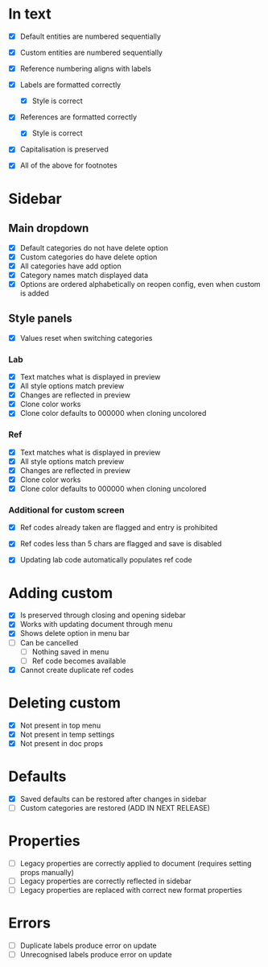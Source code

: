 # In text

* [x] Default entities are numbered sequentially
* [x] Custom entities are numbered sequentially
* [x] Reference numbering aligns with labels
* [x] Labels are formatted correctly
  * [x] Style is correct
* [x] References are formatted correctly
  * [x] Style is correct
* [x] Capitalisation is preserved
* [x] All of the above for footnotes


# Sidebar

## Main dropdown

* [x] Default categories do not have delete option
* [x] Custom categories do have delete option
* [x] All categories have add option
* [x] Category names match displayed data
* [x] Options are ordered alphabetically on reopen config, even when custom is added

## Style panels

* [x] Values reset when switching categories

### Lab

* [x] Text matches what is displayed in preview
* [x] All style options match preview
* [x] Changes are reflected in preview
* [x] Clone color works
* [x] Clone color defaults to 000000 when cloning uncolored

### Ref

* [x] Text matches what is displayed in preview
* [x] All style options match preview
* [x] Changes are reflected in preview
* [x] Clone color works
* [x] Clone color defaults to 000000 when cloning uncolored

### Additional for custom screen

* [x] Ref codes already taken are flagged and entry is prohibited
* [x] Ref codes less than 5 chars are flagged and save is disabled
* [x] Updating lab code automatically populates ref code


# Adding custom

* [x] Is preserved through closing and opening sidebar
* [x] Works with updating document through menu
* [x] Shows delete option in menu bar
* [ ] Can be cancelled
  * [ ] Nothing saved in menu
  * [ ] Ref code becomes available
* [x] Cannot create duplicate ref codes

# Deleting custom

* [x] Not present in top menu
* [x] Not present in temp settings
* [x] Not present in doc props

# Defaults

* [x] Saved defaults can be restored after changes in sidebar
* [ ] Custom categories are restored (ADD IN NEXT RELEASE)

# Properties

* [ ] Legacy properties are correctly applied to document (requires setting props manually)
* [ ] Legacy properties are correctly reflected in sidebar
* [ ] Legacy properties are replaced with correct new format properties

# Errors

* [ ] Duplicate labels produce error on update
* [ ] Unrecognised labels produce error on update